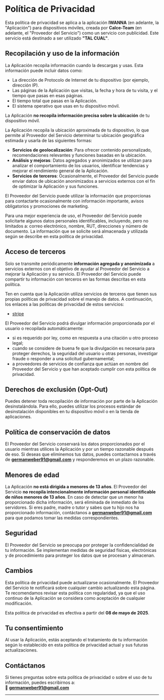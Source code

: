 # **Política de Privacidad**

Esta política de privacidad se aplica a la aplicación **IWANNA** (en adelante, la "Aplicación") para dispositivos móviles, creada por **Calce-Team** (en adelante, el "Proveedor del Servicio") como un servicio con publicidad. Este servicio está destinado a ser utilizado **"TAL CUAL"**.

## **Recopilación y uso de la información**

La Aplicación recopila información cuando la descargas y usas. Esta información puede incluir datos como:

*   La dirección de Protocolo de Internet de tu dispositivo (por ejemplo, dirección IP).
*   Las páginas de la Aplicación que visitas, la fecha y hora de tu visita, y el tiempo que pasas en esas páginas.
*   El tiempo total que pasas en la Aplicación.
*   El sistema operativo que usas en tu dispositivo móvil.

La Aplicación **no recopila información precisa sobre la ubicación** de tu dispositivo móvil.

La Aplicación recopila la ubicación aproximada de tu dispositivo, lo que permite al Proveedor del Servicio determinar tu ubicación geográfica estimada y usarla de las siguientes formas:

*   **Servicios de geolocalización**: Para ofrecer contenido personalizado, recomendaciones relevantes y funciones basadas en la ubicación.
*   **Análisis y mejoras**: Datos agregados y anonimizados se utilizan para analizar el comportamiento de los usuarios, identificar tendencias y mejorar el rendimiento general de la Aplicación.
*   **Servicios de terceros**: Ocasionalmente, el Proveedor del Servicio puede enviar datos de ubicación anonimizados a servicios externos con el fin de optimizar la Aplicación y sus funciones.

El Proveedor del Servicio puede utilizar la información que proporcionas para contactarte ocasionalmente con información importante, avisos obligatorios y promociones de marketing.

Para una mejor experiencia de uso, el Proveedor del Servicio puede solicitarte algunos datos personales identificables, incluyendo, pero no limitados a: correo electrónico, nombre, RUT, direcciones y número de documento. La información que se solicite será almacenada y utilizada según se describe en esta política de privacidad.

## **Acceso de terceros**

Solo se transmite periódicamente **información agregada y anonimizada** a servicios externos con el objetivo de ayudar al Proveedor del Servicio a mejorar la Aplicación y su servicio. El Proveedor del Servicio puede compartir tu información con terceros en las formas descritas en esta política.

Ten en cuenta que la Aplicación utiliza servicios de terceros que tienen sus propias políticas de privacidad sobre el manejo de datos. A continuación, los enlaces a las políticas de privacidad de estos servicios:

*   [stripe](https://stripe.com/privacy)

El Proveedor del Servicio podrá divulgar información proporcionada por el usuario o recopilada automáticamente:

*   si es requerido por ley, como en respuesta a una citación u otro proceso legal;
*   cuando se considere de buena fe que la divulgación es necesaria para proteger derechos, la seguridad del usuario u otras personas, investigar fraude o responder a una solicitud gubernamental;
*   a proveedores de servicios de confianza que actúan en nombre del Proveedor del Servicio y que han aceptado cumplir con esta política de privacidad.

## **Derechos de exclusión (Opt-Out)**

Puedes detener toda recopilación de información por parte de la Aplicación desinstalándola. Para ello, puedes utilizar los procesos estándar de desinstalación disponibles en tu dispositivo móvil o en la tienda de aplicaciones.

## **Política de conservación de datos**

El Proveedor del Servicio conservará los datos proporcionados por el usuario mientras utilices la Aplicación y por un tiempo razonable después de eso. Si deseas que eliminemos tus datos, puedes contactarnos a través de **germanweber91@gmail.com** y responderemos en un plazo razonable.

## **Menores de edad**

La Aplicación **no está dirigida a menores de 13 años**. El Proveedor del Servicio **no recopila intencionalmente información personal identificable de niños menores de 13 años**. En caso de detectar que un menor ha proporcionado dicha información, será eliminada de inmediato de los servidores. Si eres padre, madre o tutor y sabes que tu hijo nos ha proporcionado información, contáctanos a **germanweber91@gmail.com** para que podamos tomar las medidas correspondientes.

## **Seguridad**

El Proveedor del Servicio se preocupa por proteger la confidencialidad de tu información. Se implementan medidas de seguridad físicas, electrónicas y de procedimiento para proteger los datos que se procesan y almacenan.

## **Cambios**

Esta política de privacidad puede actualizarse ocasionalmente. El Proveedor del Servicio te notificará sobre cualquier cambio actualizando esta página. Te recomendamos revisar esta política con regularidad, ya que el uso continuo de la Aplicación se considera como aceptación de cualquier modificación.

Esta política de privacidad es efectiva a partir del **08 de mayo de 2025**.

## **Tu consentimiento**

Al usar la Aplicación, estás aceptando el tratamiento de tu información según lo establecido en esta política de privacidad actual y sus futuras actualizaciones.

## **Contáctanos**

Si tienes preguntas sobre esta política de privacidad o sobre el uso de tu información, puedes escribirnos a:  
📧 **germanweber91@gmail.com**

---


